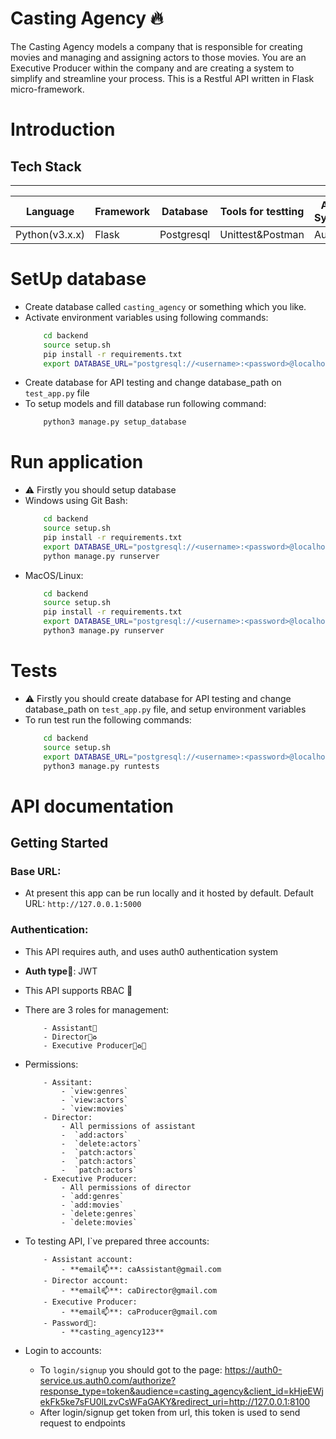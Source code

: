 # Casting Agency 🔥
The Casting Agency models a company that is responsible for creating movies and managing and assigning actors to those movies. You are an Executive Producer within the company and are creating a system to simplify and streamline your process.
This is a Restful API written in Flask micro-framework.

# Introduction


## Tech Stack
------------------------------------------------------------------------------
|    Language    | Framework |  Database  | Tools for testting | Auth System |
|----------------|-----------|------------|--------------------|-------------|
| Python(v3.x.x) |   Flask   | Postgresql |  Unittest&Postman  |    Auth0    |


# SetUp database
* Create database called `casting_agency` or something which you like.
* Activate environment variables using following commands:
    ```bash
        cd backend
        source setup.sh
        pip install -r requirements.txt
        export DATABASE_URL="postgresql://<username>:<password>@localhost:5432/<your_db_name>"
    ```
* Create database for API testing and change database_path on ` test_app.py ` file
* To setup models and fill database run following command:
    ```bash
        python3 manage.py setup_database
    ```


# Run application
* ⚠ Firstly you should setup database
* Windows using Git Bash:
    ```bash
        cd backend
        source setup.sh
        pip install -r requirements.txt
        export DATABASE_URL="postgresql://<username>:<password>@localhost:5432/<your_db_name>"
        python manage.py runserver
    ```
* MacOS/Linux:
    ```bash
        cd backend
        source setup.sh
        pip install -r requirements.txt
        export DATABASE_URL="postgresql://<username>:<password>@localhost:5432/<your_db_name>"
        python3 manage.py runserver
    ```

# Tests
* ⚠ Firstly you should create database for API testing and change database_path on ` test_app.py ` file, and setup environment variables
* To run test run the following commands:
    ```bash
        cd backend
        source setup.sh
        export DATABASE_URL="postgresql://<username>:<password>@localhost:5432/<your_db_name_for_testing>"
        python3 manage.py runtests
    ```

# API documentation
## Getting Started


### Base URL:
  - At present this app can be run locally and it hosted by default. Default URL: `http://127.0.0.1:5000`

### Authentication:
  - This API requires auth, and uses auth0 authentication system
  - **Auth type🔐**: JWT
  - This API supports RBAC 🔐
  - There are 3 roles for management:
    ```code
        - Assistant🔎
        - Director🔎♻
        - Executive Producer🔎♻🎥
    ```


  - Permissions:
    ```code
        - Assitant:
            - `view:genres`
            - `view:actors`
            - `view:movies`
        - Director:
            - All permissions of assistant
            -  `add:actors`
            -  `delete:actors`
            -  `patch:actors`
            -  `patch:actors`
            -  `patch:actors`
        - Executive Producer:
            - All permissions of director
            - `add:genres`
            - `add:movies`
            - `delete:genres`
            - `delete:movies`
    ```


  - To testing API, I`ve prepared three accounts:
    ```code
        - Assistant account:
            - **email📫**: caAssistant@gmail.com
        - Director account:
            - **email📫**: caDirector@gmail.com
        - Executive Producer:
            - **email📫**: caProducer@gmail.com
        - Password🔑:
            - **casting_agency123**
    ```
  - Login to accounts:
    - To `login/signup` you should got to the page: https://auth0-service.us.auth0.com/authorize?response_type=token&audience=casting_agency&client_id=kHjeEWjekFk5ke7sFU0lLzvCsWFaGAKY&redirect_uri=http://127.0.0.1:8100
    - After login/signup get token from url, this token is used to send request to endpoints









